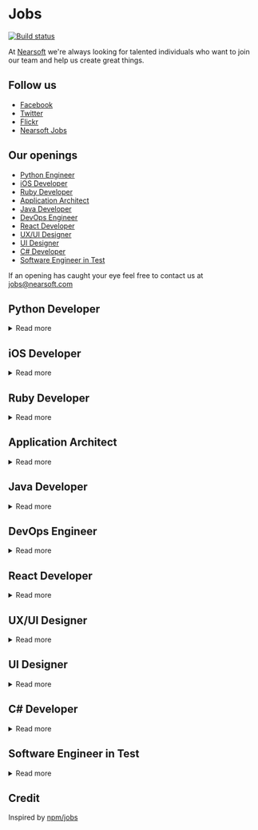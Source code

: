 # Jobs

[![Build status](https://img.shields.io/travis/Nearsoft/jobs.svg)](https://travis-ci.org/Nearsoft/jobs)

At [Nearsoft](https://nearsoft.com) we're always looking for talented individuals who want to join our team and help us create great things.

## Follow us

* [Facebook](https://www.facebook.com/NearsoftInc)
* [Twitter](https://twitter.com/nearsoft)
* [Flickr](https://www.flickr.com/photos/nearsoft)
* [Nearsoft Jobs](http://nearsoftjobs.com)

## Our openings

<!-- yaspeller ignore:start -->

* [Python Engineer](#python-engineer)
* [iOS Developer](#ios-developer)
* [Ruby Developer](#ruby-developer)
* [Application Architect](#application-architect)
* [Java Developer](#java-developer)
* [DevOps Engineer](#devops-engineer)
* [React Developer](#react-developer)
* [UX/UI Designer](#uxui-designer)
* [UI Designer](#ui-designer)
* [C# Developer](#c-developer)
* [Software Engineer in Test](#software-engineer-in-test)



<!-- yaspeller ignore:end -->

If an opening has caught your eye feel free to contact us at
[jobs@nearsoft.com](mailto:jobs@nearsoft.com) <!-- yaspeller ignore -->


## Python Developer

<details><summary>Read more</summary>


We are looking for a great communicator and outstanding team player!

* 5+ years developing complex software in multiple languages
* 3 + years using Python and/or JavaScript or proven experience learning new languages incredibly quickly
* C.S./CIS/Systems Mentality
* A deep understanding about request life cycles, system architecture, and user behavior
* Strong understanding of software design fundamentals
* MySQL/PostgreSQL/RDBMS experience. (Just using ORMs doesn't count)
* Someone fun, interesting, and likes to build and hack. Not just software!
* Nice to haves: React.js, Django, NoSQL, Mobile Development or DevOps Experience

</details>


## iOS Developer

<details><summary>Read more</summary>



### Needs

* Experience shipping production native iOS applications and features
* Proficient with Swift and Objective-C
* Experience evaluating and working with open source toolkits and frameworks
* Familiarity with (and deep experience in two or more of): UIKit, Core Data, Networking, Instruments, SOLID, MVVM, FRP

</details>


## Ruby Developer

<details><summary>Read more</summary>



We are looking for an individual who has a deep knowledge of the Ruby on Rails and JavaScript frameworks, has developed scalable Back End services and an agile approach to problem solving.

### You have

* 2+ Years of Ruby on Rails Development and 2+ years developing software in a commercial environment
* Solid experience in building high-performance, reliable and scalable services
* Experience with Ajax based user interfaces
* Experience with our current technology stack is a bonus: Ruby on Rails, React, Git, PostgreSQL
* Shipping/transportation industry experience is a bonus

In addition we want the usual skill set: efficient, organized and follows through on commitments.
You’re intelligent, have great analytical skills and pay attention to detail.
In addition, you’re calm under pressure, have a great work ethic and communicate well.

</details>


## Application Architect

<details><summary>Read more</summary>

📸

### Description

We are seeking an experienced Application Architect to join our team of committed IT professionals. Are you passionate about problem-solving and innovation? Apply today and join the family!

* Provide application architectural consulting expertise, direction, and assistance to Technical Analysts, Application Engineers, Senior Database analysts and other Systems Architects
* Collaborate with end users and senior management to define business requirements for complex systems development and gain buy-in for all infrastructure plans
* Provide guidance and mentoring to junior members of the technical team. Provide hands on coding between 30% - 50% depending on the size of the project
* Document and develop in-depth knowledge of assigned domain architecture, hardware and network infrastructure, and technology portfolio
* Develop, document, make recommendations, and communicate plans for investing in application infrastructure, including analysis of cost reduction opportunities
* Overall technical implementation and quality of assigned projects and technical domain.

### Experience

* Minimum of eight years related experience and/or training; or equivalent combination of education and experience
* Experience building high quality applications by creating a well designed architecture, writing clean code and implementing common industry practices (e.g. continuous integration, unit tests)
* Ability to mentor and lead other technical team members without having direct supervision responsibility
* A background successfully delivering applications using agile methods and collaborating with non-technical team members including quality assurance, business analysts, and project managers
* Candidate should have professionally developed applications with Java or Groovy and JavaScript
* Application development experience with common libraries such as Spring, Hibernate, JUnit, Spock, Gradle, and Apache Maven
* Knowledge of creating single page applications using a framework such as Angular or Ext JS is preferred
* Experience creating RESTful web services is highly desired
* Load and performance testing experience is preferred
* Knowledge and understanding of the following technologies and libraries is a plus: Spring Boot, Grails, Node.js, and Amazon Web Services

</details>


## Java Developer

<details><summary>Read more</summary>



### Required

* Java Core
* JavaEE
* Spring and Spring Boot
* Microservices
* T-SQL and Stored Procedures
* RabbitMQ
* Web Services REST
* JSP
* JavaScript

### Nice to have

* Thrift
* Kafka
* AWS
* Spring Cloud
* Docker
* TypeScript / AngularJS

</details>


## DevOps Engineer

<details><summary>Read more</summary>



This DevOps will work in collaboration with software engineering to build CI/CD deploy pipelines and operate highly-scalable, efficient immutable Linux based systems.
You will drive and deliver against containerization and automation standards, while streamlining operations and processes.
In addition, the qualified candidate will triage and resolve complex issues effectively in large scale, production AWS environments

### Required Skills

* Fluent with Terraform and Packer (Ansible experience is a plus)
* 5+ years coding experience writing and maintaining tools and scripts to support automation and operations (bash or python preferred)
* 4+ years experience with AWS or other cloud provider
* 4+ years experience in designing/building/maintaining CI/CD and related tools (e.g. Jenkins, Bamboo, Travis, etc..)
* Strong knowledge of large-scale Web/Internet application architecture and technologies
* Hands-on experience in building and administering AMIs and Containers using tools such as Docker, Vagrant, Kubernetes, etc. (Amazon EKS/ECS preferred)
* Strong understanding of immutable infrastructure principles

### Nice to have

* Experience with Kubernetes Operations (kops) and Helm
* Chef and/or Ansible experience
* Working knowledge of MySQL (Percona) database clusters + MySQL sharding
* SignalFx, Splunk, Elasticsearch, NGINX, Ubuntu, Apache, LDAP, HAProxy

</details>


## React Developer

<details><summary>Read more</summary>


### Required Skills

* 5+ years of Software development experience
* 2+ years of React.js development
* Strong experience with modern and vanilla JavaScript techniques including React.js, Redux, and ES6/ES7 features
* Familiarity connecting to Microservices, REST APIs, GraphQL APIs, and other database-driven web applications
* Experience with third-party libraries and APIs
* Modern web security methodologies & familiarity with both relational databases and non-relational databases (NoSQL, Elastic Search, Time Based DB)
* Asynchronous programming including Promises, async/await, and ES7 generators, along with state management using Redux and observables
* Must be living in Hermosillo or willing to relocate

### Preferred skills & Experience

* Server-side development (Node.js), Docker experience a plus
* Comfort with modern git and GitHub workflows
* Familiar with command line tools with Bash/ZSH (Linux or macOS)

</details>


## UX/UI Designer

<details><summary>Read more</summary>



The UX Team from Nearsoft is growing and we're looking for a hands-on UX/UI Designer that help us build value to our clients' business by being actively involved in product decisions.
As part of the UX Team, you’ll work closely with designers, developers and stakeholders to produce digital products, conduct user research and design engaging UI solutions.

### What you'll do

* Create low and high fidelity mockups using best design principles for user interfaces in mobile and web platforms
* Communicate ideas effectively to key stakeholders in the product development process
* Build a strong relationship with your client by being actively involved in product decisions and tackle the needs at hand
* Conduct usability testings, user interviews and analyze findings to translate into design solutions
* Collaborate with development teams and stakeholders in an Agile environment to produce high-quality digital products
* Analyze and create successful strategies to implement design solutions to products in any phase of the development process
* Create mobile and web user-interface designs following best platform guidelines and practices
* Build design systems including patterns, components, and guidelines for software products
* Support current team initiatives like facilitating workshops, mentoring and creating new content for our blog


### What we're looking for

* 3+ years of experience designing digital products
* Fluent in English, written and spoken
* Proven ability to collaborate successfully with cross-­functional teams and software products
* Experience designing User Interfaces for web and mobile platforms
* Experience conducting usability testing, user interviews and analyze findings to translate into design solutions
* Advance use of Sketch and InVision, or other similar tools
* Ability to self-manage and conduct in a proactive manner
* Location: Hermosillo, Sonora


### How to Apply

To apply your portfolio should include the following:

* Top 3 best UX/UI projects for web and mobile platforms
* Include a short description of the project and your direct contributions
* Make sure to include a minimum of 8 main screens per project in high resolution. File type: jpg, png or InVision prototypes
* Send us your CV and portfolio to: aquijada@nearsoft.com

</details>


## UI Designer

<details><summary>Read more</summary>



### Role definition

* Design high fidelity user interfaces that reflects strong knowledge of design principles and business objectives with feasible implementation for development teams
* Create Visual proposals with the adequate use of Native System Patterns and specs
* Have a solid design process
* Present and defend your design decisions. All your design decisions should be based on the overall design roadmap as well as your own design thinking and fundamental principles
* Effectively communicate your designs to developers and other key stakeholders
* Educating Key Stakeholders in the product design process
* Able to identify, solve and prevent problems to happen during the product development process
* Encourage innovation and technology best practices inside Nearsoft
* Provide user perspective to development teams to help them redefine their products
* Create user flows, wireframes and prototypes that accurately communicate the product functionality
* Create and perform presentations that communicate design intent to both internal and external teams, and justify design value and advocate for users’ needs

### Requirements

* At least 3-5 years of experience designing digital products (Web&Mobile)
* Strong User Interface Design skills
* Knowledge of System Native Patterns and specs
* Fluent in English written and spoken skills
* Experience working in an agile/scrum development process
* Experience using tools such as Sketch, Figma, Illustrator, InVision, Zeplin
* Experience working with Multidisciplinary teams (Engineers, designers, marketers, stakeholders, product managers)
* Be open to receive feedback upon improvement
* Proactive and Leadership skills
* Understand modern web and mobile environments such as HTML, CSS, Android UI, and iOS UI, as well as how the technologies of each can be used to further enhance the overall experience
* Location: Hermosillo
* Availability to travel outside Mexico

### Nice to have

* Experience using UX methodologies and techniques.
* Understanding of front-end languages: HTML5, CSS3 Javascript.
* Portfolio Requirements
* Your portfolio should showcase 5 of your top best UI/UX projects, complemented with a short description of each and your direct contribution to it. Make sure to include a minimum of six screens per project or one complete user flow in high resolution.
* Send your CV and Portfolio to: aquijada@nearsoft.com

</details>


## C# Developer

<details><summary>Read more</summary>



As a Senior C# Developer, you will enhance our advisor technology using C#, HTML5, and CSS3. Embrace code quality by using modern testing tools like Cucumber. Experience the power of the cloud while using Amazon Web Services (AWS) to build out environments, run scenarios, and communicate between microservices.

### Responsibilities

* Work with a team of software engineers delivering projects as the “go to person”
* Develop & maintain customer facing web products and Back End services
* Writing unit tests and integration tests for max coverage
* Improve the design of the code as the product evolves
* Deploy and test code to ensure no defects
* Build out restful apis and consume third-party APIs
* Work with business operations to turn requirements into technical solutions

### Experience

* 5+ years of professional experience using C# and .NET framework
* 5+ years experience with WPF and WinForms
* 2+ years basic knowledge of JavaScript frameworks like, React.js, or jQuery
* HTML5, CSS, DOM traversal/manipulation, event capturing
* Familiarity with Ajax, partial page updates, and async request handling
* Experience working in an agile scrum development team
* Excellent communicator, amazing at documentation
* Knowledge of SQL Server is a plus
* Knowledge of AWS Elastic Beanstalk is a plus

</details>


## Software Engineer in Test

<details><summary>Read more</summary>

✈️

The QA Automation Engineer will be a member of QA team that is responsible for creating reusable test software aimed to improve functional test coverage, schedule efficiency and reduce manual test dependency.
The person filling this position will be recognized as a key individual contributor with technical focus on providing QA automation solutions and functional QA support.
Solid software engineering background and previous test automation experience is must.
QA Automation Engineer will work with our Software Quality Assurance & Development teams to design, develop and run system test solutions.

### Key responsibilities

* API, Functional and GUI test automation using open source QA automation framework as Selenium
* Run, maintain and extend automated test coverage using Selenium
* Maintain test suite, specifications, reports etc using test management tools like TestLink, QaTraq, TargetProcess or XStudio
* Define and track quality assurance metrics such as defect densities and open defect counts
* Communicate information effectively cross-functionally
* Provide QA support to internal customers as necessary
* Collaborate with our Engineering teams on best practices, process changes and standards as part of continuous process improvement

### About you

* Minimum 4 years of hands on experience in QA automation for unit, TestNG, functional, Web UI and performance testing for complex client server or high volume web applications
* 2 years coding experience in Java as a developer or test developer. Working knowledge of JSP, Servlets, Spring, MVC and Java enterprise applications
* Minimum 2 years of hands on experience with Selenium
* 2 years of experience in at least one of the API/Unit test automation frameworks. viz. JUnit, TestNG, HttpUnit, HtmlUnit, Mocking frameworks - EasyMock or JMockit
* 2 years of experience in one of the test and Project management tools like - TargetProcess, TestLink, STAF, QaTraq
* Proficient in QA methodologies, and various stages of software quality assurance including black-box/white-box/gray-box, configuration, performance testing, requirements analysis, test planning, reporting/control and root cause analysis
* Test automation development experience, both functional automation and performance automation, using open source tools or Java-based home-grown tools is strongly preferred
* Must have implemented maintainable automation frameworks and test suites using Selenium
* Good understanding of SQL, HTML, CSS, JavaScript, Spring, Hibernate, XML, HTTP, Shell scripting, debugging tools like Firebug, Charles, Internet Explorer Developer tools and code profiling tools like JProfiler
* Experienced in using various bug tracking, source control and build release tools, like JIRA, SVN, Git, Ant, Hudson, Jenkins, TargetProcess, etc.
* Organized and process oriented individual with ability to maintain excellent process/testing/build release documentation and reports
* Previous experience with Hudson/Jenkins is preferred but not required
* Ability to adapt and willingness to learn new technology or techniques

</details>



## Credit

Inspired by [npm/jobs](https://github.com/npm/jobs)
